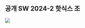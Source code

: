 ## 공개 SW 2024-2 핫식스 조 

<img src="https://img.shields.io/badge/Github-000000?style=flat-square&logo=github&logoColor=white"/>


